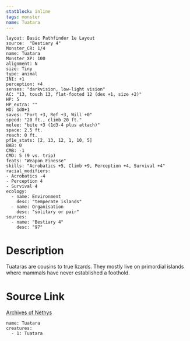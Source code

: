 ```yaml
---
statblock: inline
tags: monster
name: Tuatara
---
```

```statblock
layout: Basic Pathfinder 1e Layout
source:  "Bestiary 4"
Monster_CR: 1/4
name: Tuatara
Monster_XP: 100
alignment: N
size: Tiny
type: animal
INI: +1
perception: +4
senses: "darkvision, low-light vision"
AC: "13, touch 13, flat-footed 12 (dex +1, size +2)"
HP: 5
HP_extra: ""
HD: 1d8+1
saves: "Fort +3, Ref +3, Will +0"
speed: "20 ft., climb 20 ft."
melee: "bite +3 (1d3-4 plus attach)"
space: 2.5 ft.
reach: 0 ft.
pf1e_stats: [2, 13, 12, 1, 10, 5]
BAB: 0
CMB: -1
CMD: 5 (9 vs. trip)
feats: "Weapon Finesse"
skills: "Acrobatics +5, Climb +9, Perception +4, Survival +4"
racial_modifiers:
- Acrobatics -4
- Perception 4
- Survival 4
ecology:
  - name: Environment
    desc: "temperate islands"
  - name: Organisation
    desc: "solitary or pair"
sources:
  - name: "Bestiary 4"
    desc: "97"
```
# Description
Tuataras are cousins to true lizards. They mostly live on primordial islands where mammals have never established a foothold.
# Source Link
[Archives of Nethys](https://aonprd.com/MonsterDisplay.aspx?ItemName=Tuatara)
```encounter-table
name: Tuatara
creatures:
  - 1: Tuatara
```
